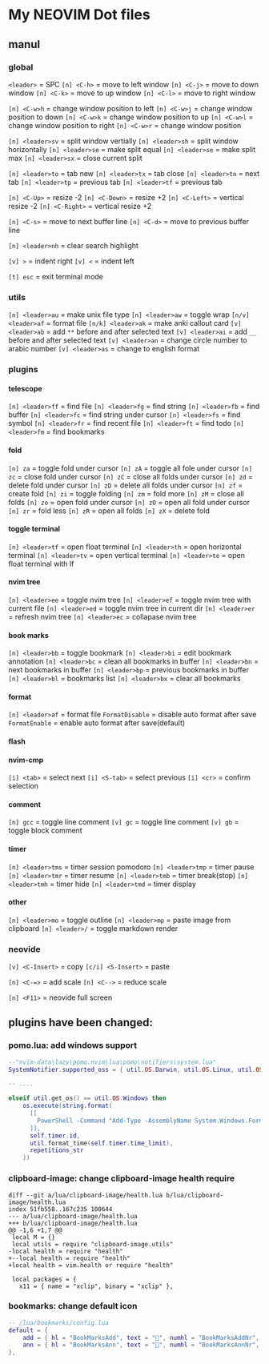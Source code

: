 # My NEOVIM Dot files

## manul

### global

`<leader>` = SPC
`[n] <C-h>` = move to left window
`[n] <C-j>` = move to down window
`[n] <C-k>` = move to up window
`[n] <C-l>` = move to right window

`[n] <C-w>h` = change window position to left
`[n] <C-w>j` = change window position to down
`[n] <C-w>k` = change window position to up
`[n] <C-w>l` = change window position to right
`[n] <C-w>r` = change window position

`[n] <leader>sv` = split window vertially
`[n] <leader>sh` = split window horizontally
`[n] <leader>se` = make split equal
`[n] <leader>se` = make split max
`[n] <leader>sx` = close current split

`[n] <leader>to` = tab new
`[n] <leader>tx` = tab close
`[n] <leader>tn` = next tab
`[n] <leader>tp` = previous tab
`[n] <leader>tf` = previous tab

`[n] <C-Up>` = resize -2
`[n] <C-Down>` = resize +2
`[n] <C-Left>` = vertical resize -2
`[n] <C-Right>` = vertical resize +2

`[n] <C-s>` = move to next buffer line
`[n] <C-d>` = move to previous buffer line

`[n] <leader>nh` = clear search highlight

`[v] >` = indent right
`[v] <` = indent left

`[t] esc` = exit terminal mode

### utils

`[n] <leader>au` = make unix file type
`[n] <leader>aw` = toggle wrap
`[n/v] <leader>af` = format file
`[n/k] <leader>ak` = make anki callout card
`[v] <leader>ab` = add `**` before and after selected text
`[v] <leader>ai` = add `__` before and after selected text
`[v] <leader>an` = change circle number to arabic number
`[v] <leader>as` = change to english format

### plugins

#### telescope

`[n] <leader>ff` = find file
`[n] <leader>fg` = find string
`[n] <leader>fb` = find buffer
`[n] <leader>fc` = find string under cursor
`[n] <leader>fs` = find symbol
`[n] <leader>fr` = find recent file
`[n] <leader>ft` = find todo
`[n] <leader>fm` = find bookmarks

#### fold

`[n] za` = toggle fold under cursor
`[n] zA` = toggle all fole under cursor
`[n] zc` = close fold under cursor
`[n] zC` = close all folds under cursor
`[n] zd` = delete fold under cursor
`[n] zD` = delete all folds under cursor
`[n] zf` = create fold
`[n] zi` = toggle folding
`[n] zm` = fold more
`[n] zM` = close all folds
`[n] zo` = open fold under cursor
`[n] zO` = open all fold under cursor
`[n] zr` = fold less
`[n] zR` = open all folds
`[n] zX` = delete fold

#### toggle terminal

`[n] <leader>tf` = open float terminal
`[n] <leader>th` = open horizontal terminal
`[n] <leader>tv` = open vertical terminal
`[n] <leader>te` = open float terminal with lf

#### nvim tree

`[n] <leader>ee` = toggle nvim tree
`[n] <leader>ef` = toggle nvim tree with current file
`[n] <leader>ed` = toggle nvim tree in current dir
`[n] <leader>er` = refresh nvim tree
`[n] <leader>ec` = collapase nvim tree

#### book marks

`[n] <leader>bb` = toggle bookmark
`[n] <leader>bi` = edit bookmark annotation
`[n] <leader>bc` = clean all bookmarks in buffer
`[n] <leader>bn` = next bookmarks in buffer
`[n] <leader>bp` = previous bookmarks in buffer
`[n] <leader>bl` = bookmarks list
`[n] <leader>bx` = clear all bookmarks

#### format

`[n] <leader>af` = format file
`FormatDisable` = disable auto format after save
`FormatEnable` = enable auto format after save(default)

#### flash

<!---TODO: flash-->

#### nvim-cmp

`[i] <tab>` = select next
`[i] <S-tab>` = select previous
`[i] <cr>` = confirm selection

#### comment

`[n] gcc` = toggle line comment
`[v] gc` = toggle line comment
`[v] gb` = toggle block comment

#### timer

`[n] <leader>tms` = timer session pomodoro
`[n] <leader>tmp` = timer pause
`[n] <leader>tmr` = timer resume
`[n] <leader>tmb` = timer break(stop)
`[n] <leader>tmh` = timer hide
`[n] <leader>tmd` = timer display

#### other

`[n] <leader>mo` = toggle outline
`[n] <leader>mp` = paste image from clipboard
`[n] <leader>/` = toggle markdown render

### neovide

`[v] <C-Insert>` = copy
`[c/i] <S-Insert>` = paste

`[n] <C-=>` = add scale
`[n] <C-->` = reduce scale

`[n] <F11>` = neovide full screen

## plugins have been changed:

### pomo.lua: add windows support

```lua
--"nvim-data\lazy\pomo.nvim\lua\pomo\notifiers\system.lua"
SystemNotifier.supported_oss = { util.OS.Darwin, util.OS.Linux, util.OS.Windows }

-- ....

elseif util.get_os() == util.OS.Windows then
    os.execute(string.format(
      [[
        PowerShell -Command "Add-Type -AssemblyName System.Windows.Forms; $notify = New-Object System.Windows.Forms.NotifyIcon; $notify.Icon = [System.Drawing.SystemIcons]::Information; $notify.BalloonTipIcon = [System.Windows.Forms.ToolTipIcon]::Info; $notify.BalloonTipText = 'Timer #%d, %s%s'; $notify.BalloonTipTitle = 'Timer done!'; $notify.Visible = $true; $notify.ShowBalloonTip(10000);"
      ]],
      self.timer.id,
      util.format_time(self.timer.time_limit),
      repetitions_str
    ))
```

### clipboard-image: change clipboard-image health require

```git
diff --git a/lua/clipboard-image/health.lua b/lua/clipboard-image/health.lua
index 51fb558..167c235 100644
--- a/lua/clipboard-image/health.lua
+++ b/lua/clipboard-image/health.lua
@@ -1,6 +1,7 @@
 local M = {}
 local utils = require "clipboard-image.utils"
-local health = require "health"
+--local health = require "health"
+local health = vim.health or require "health"

 local packages = {
   x11 = { name = "xclip", binary = "xclip" },
```

### bookmarks: change default icon

```lua
-- /lua/bookmarks/config.lua
default = {
	add = { hl = "BookMarksAdd", text = "󰃀", numhl = "BookMarksAddNr", linehl = "BookMarksAddLn" },
	ann = { hl = "BookMarksAnn", text = "󱖮", numhl = "BookMarksAnnNr", linehl = "BookMarksAnnLn" },
},
```
